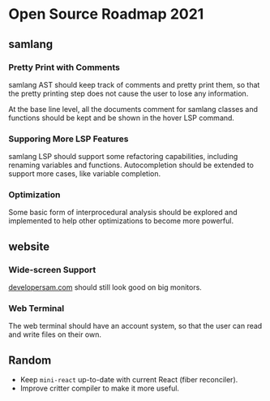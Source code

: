 # Open Source Roadmap 2021

## samlang

### Pretty Print with Comments

samlang AST should keep track of comments and pretty print them, so that the pretty printing step
does not cause the user to lose any information.

At the base line level, all the documents comment for samlang classes and functions should be kept
and be shown in the hover LSP command.

### Supporing More LSP Features

samlang LSP should support some refactoring capabilities, including renaming variables and
functions. Autocompletion should be extended to support more cases, like variable completion.

### Optimization

Some basic form of interprocedural analysis should be explored and implemented to help other
optimizations to become more powerful.

## website

### Wide-screen Support

[developersam.com](https://developersam.com) should still look good on big monitors.

### Web Terminal

The web terminal should have an account system, so that the user can read and write files on their
own.

## Random

- Keep `mini-react` up-to-date with current React (fiber reconciler).
- Improve critter compiler to make it more useful.
